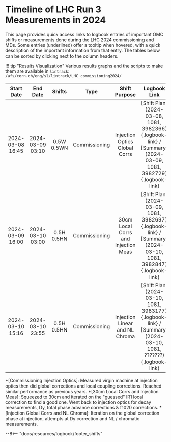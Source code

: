 
# Timeline of LHC Run 3 Measurements in 2024

This page provides quick access links to logbook entries of important OMC shifts or measurements done during the LHC 2024 commissioning and MDs.
Some entries (underlined) offer a tooltip when hovered, with a quick description of the important information from that entry.
The tables below can be sorted by clicking next to the column headers.

!!! tip "Results Visualization"
    Various results graphs and the scripts to make them are available in `lintrack`:
    ```
    /afs/cern.ch/eng/sl/lintrack/LHC_commissioning2024/
    ```

<!-- 
    Logbook Links: [LINK_NAME](date, logbook_id, event_id){.logbook-link}    
    Shifts:  W - Weekdays (Day) WN - Weekdays (Night) H - Holidays or weekend (Day) HN - Holidays or weekend (Night) 
    Tooltips: *[SHIFT PURPOSE TEXT]: Text inside the tooltip        
-->

|    Start Date    |     End Date     |     Shifts     |     Type      |          Shift Purpose               |                                                 Logbook Link                                                 |
|:----------------:|:----------------:|:--------------:|:-------------:|:------------------------------------:|:------------------------------------------------------------------------------------------------------------:|
| 2024-03-08 16:45 | 2024-03-09 03:10 |   0.5W 0.5WN   | Commissioning | Injection Optics Global Corrs        | [Shift Plan](2024-03-08, 1081, 3982366){.logbook-link} / [Summary](2024-03-09, 1081, 3982729){.logbook-link} |
| 2024-03-09 16:00 | 2024-03-10 03:00 |   0.5H 0.5HN   | Commissioning | 30cm Local Corrs and Injection Meas  | [Shift Plan](2024-03-09, 1081, 3982697){.logbook-link} / [Summary](2024-03-10, 1081, 3982847){.logbook-link} |
| 2024-03-10 15:16 | 2024-03-10 23:55 |   0.5H 0.5HN   | Commissioning | Injection Linear and NL Chroma       | [Shift Plan](2024-03-10, 1081, 3983177){.logbook-link} / [Summary](2024-03-10, 1081, ???????){.logbook-link} |

<!--                                                                                                                               Logbook Links: [LINK_NAME](date, logbook_id, event_id){.logbook-link}            -->


<!-- Tooltips -->

*[Commissioning Injection Optics]: Measured virgin machine at injection optics then did global corrections and local coupling corrections. Reached similar performance as previous years.
*[30cm Local Corrs and Injection Meas]: Squeezed to 30cm and iterated on the "guessed" IR1 local correction to find a good one. Went back to injection optics for decay measurements, Dy, total phase advance corrections & f1020 corrections.
*[Injection Global Corrs and NL Chroma]: Iteration on the global correction phase at injection, attempts at Dy correction and NL / chromatic measurements.

--8<-- "docs/resources/logbook/footer_shifts"